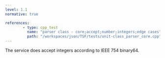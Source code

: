 ```yaml
---
level: 1.1
normative: true

references:
        - type: cpp_test
          name: "parser class - core;accept;number;integers;edge cases"
          path: "/workspaces/json/TSF/tests/unit-class_parser_core.cpp"
---
```


The service does accept integers according to IEEE 754 binary64.
